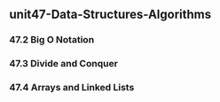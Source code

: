 ## unit47-Data-Structures-Algorithms
### 47.2 Big O Notation
### 47.3 Divide and Conquer
### 47.4 Arrays and Linked Lists
